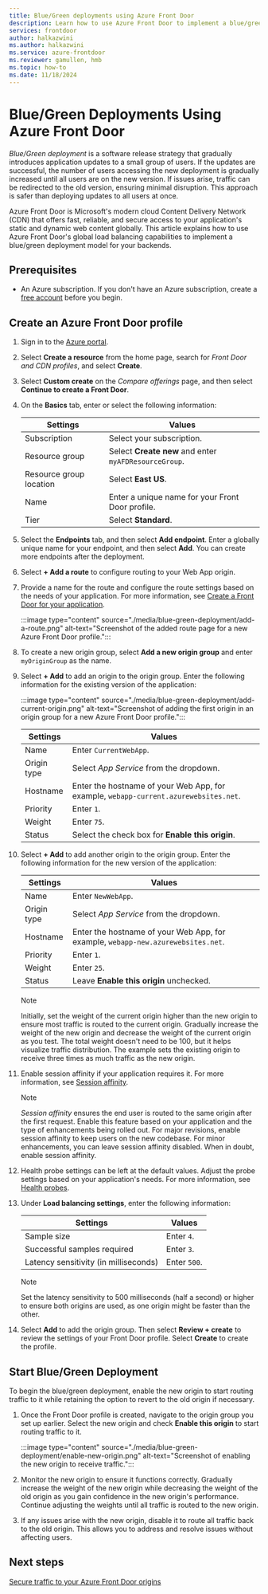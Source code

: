 ```yaml
---
title: Blue/Green deployments using Azure Front Door
description: Learn how to use Azure Front Door to implement a blue/green deployment strategy for your web applications.
services: frontdoor
author: halkazwini
ms.author: halkazwini
ms.service: azure-frontdoor
ms.reviewer: gamullen, hmb
ms.topic: how-to
ms.date: 11/18/2024
---
```


# Blue/Green Deployments Using Azure Front Door

*Blue/Green deployment* is a software release strategy that gradually introduces application updates to a small group of users. If the updates are successful, the number of users accessing the new deployment is gradually increased until all users are on the new version. If issues arise, traffic can be redirected to the old version, ensuring minimal disruption. This approach is safer than deploying updates to all users at once.

Azure Front Door is Microsoft's modern cloud Content Delivery Network (CDN) that offers fast, reliable, and secure access to your application's static and dynamic web content globally. This article explains how to use Azure Front Door's global load balancing capabilities to implement a blue/green deployment model for your backends.

## Prerequisites

* An Azure subscription. If you don't have an Azure subscription, create a [free account](https://azure.microsoft.com/free/?WT.mc_id=A261C142F) before you begin.

## Create an Azure Front Door profile

1. Sign in to the [Azure portal](https://portal.azure.com/?WT.mc_id=A261C142F).

1. Select **Create a resource** from the home page, search for *Front Door and CDN profiles*, and select **Create**.

1. Select **Custom create** on the *Compare offerings* page, and then select **Continue to create a Front Door**.

1. On the **Basics** tab, enter or select the following information:

    | Settings | Values |
    |--|--|
    | Subscription | Select your subscription. |
    | Resource group | Select **Create new** and enter `myAFDResourceGroup`. |
    | Resource group location | Select **East US**. |
    | Name | Enter a unique name for your Front Door profile. |
    | Tier | Select **Standard**. |

1. Select the **Endpoints** tab, and then select **Add endpoint**. Enter a globally unique name for your endpoint, and then select **Add**. You can create more endpoints after the deployment.

1. Select **+ Add a route** to configure routing to your Web App origin.

1. Provide a name for the route and configure the route settings based on the needs of your application. For more information, see [Create a Front Door for your application](create-front-door-portal.md#create-a-front-door-for-your-application).

    :::image type="content" source="./media/blue-green-deployment/add-a-route.png" alt-text="Screenshot of the added route page for a new Azure Front Door profile.":::

1. To create a new origin group, select **Add a new origin group** and enter `myOriginGroup` as the name.

1. Select **+ Add** to add an origin to the origin group. Enter the following information for the existing version of the application:

    :::image type="content" source="./media/blue-green-deployment/add-current-origin.png" alt-text="Screenshot of adding the first origin in an origin group for a new Azure Front Door profile.":::

    | Settings | Values |
    |--|--|
    | Name | Enter `CurrentWebApp`. |
    | Origin type | Select *App Service* from the dropdown. |
    | Hostname | Enter the hostname of your Web App, for example, `webapp-current.azurewebsites.net`. |
    | Priority | Enter `1`. |
    | Weight | Enter `75`. |
    | Status | Select the check box for **Enable this origin**. |

1. Select **+ Add** to add another origin to the origin group. Enter the following information for the new version of the application:

    | Settings | Values |
    |--|--|
    | Name | Enter `NewWebApp`. |
    | Origin type | Select *App Service* from the dropdown. |
    | Hostname | Enter the hostname of your Web App, for example, `webapp-new.azurewebsites.net`. |
    | Priority | Enter `1`. |
    | Weight | Enter `25`. |
    | Status | Leave **Enable this origin** unchecked. |

    > [!NOTE]
    > Initially, set the weight of the current origin higher than the new origin to ensure most traffic is routed to the current origin. Gradually increase the weight of the new origin and decrease the weight of the current origin as you test. The total weight doesn't need to be 100, but it helps visualize traffic distribution. The example sets the existing origin to receive three times as much traffic as the new origin.

1. Enable session affinity if your application requires it. For more information, see [Session affinity](routing-methods.md). 

    > [!NOTE]
    > *Session affinity* ensures the end user is routed to the same origin after the first request. Enable this feature based on your application and the type of enhancements being rolled out. For major revisions, enable session affinity to keep users on the new codebase. For minor enhancements, you can leave session affinity disabled. When in doubt, enable session affinity.

1. Health probe settings can be left at the default values. Adjust the probe settings based on your application's needs. For more information, see [Health probes](health-probes.md).

1. Under **Load balancing settings**, enter the following information:

    | Settings | Values |
    |--|--|
    | Sample size | Enter `4`. |
    | Successful samples required | Enter `3`. |
    | Latency sensitivity (in milliseconds) | Enter `500`. |

    > [!NOTE]
    > Set the latency sensitivity to 500 milliseconds (half a second) or higher to ensure both origins are used, as one origin might be faster than the other.

1. Select **Add** to add the origin group. Then select **Review + create** to review the settings of your Front Door profile. Select **Create** to create the profile.

## Start Blue/Green Deployment

To begin the blue/green deployment, enable the new origin to start routing traffic to it while retaining the option to revert to the old origin if necessary.

1. Once the Front Door profile is created, navigate to the origin group you set up earlier. Select the new origin and check **Enable this origin** to start routing traffic to it.

    :::image type="content" source="./media/blue-green-deployment/enable-new-origin.png" alt-text="Screenshot of enabling the new origin to receive traffic.":::

1. Monitor the new origin to ensure it functions correctly. Gradually increase the weight of the new origin while decreasing the weight of the old origin as you gain confidence in the new origin's performance. Continue adjusting the weights until all traffic is routed to the new origin.

1. If any issues arise with the new origin, disable it to route all traffic back to the old origin. This allows you to address and resolve issues without affecting users.

## Next steps

[Secure traffic to your Azure Front Door origins](origin-security.md)